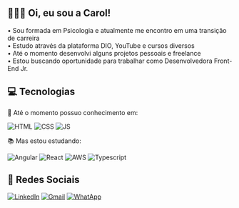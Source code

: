## 🙋🏻‍♀️ Oi, eu sou a Carol!

• Sou formada em Psicologia e atualmente me encontro em uma transição de carreira<br> 
• Estudo através da plataforma DIO, YouTube e cursos diversos<br>
• Até o momento desenvolvi alguns projetos pessoais e freelance<br>
• Estou buscando oportunidade para trabalhar como Desenvolvedora Front-End Jr. 

 ## 💻 Tecnologias
 
 🧠 Até o momento possuo conhecimento em:

![HTML](https://img.shields.io/badge/HTML5-E34F26?style=for-the-badge&logo=html5&logoColor=white)
![CSS](https://img.shields.io/badge/CSS3-1572B6?style=for-the-badge&logo=css3&logoColor=white])
![JS](https://img.shields.io/badge/JavaScript-F7DF1E?style=for-the-badge&logo=javascript&logoColor=black)

📚 Mas estou estudando:

![Angular](https://img.shields.io/badge/Angular-DD0031?style=for-the-badge&logo=angular&logoColor=white)
![React](https://img.shields.io/badge/React-20232A?style=for-the-badge&logo=react&logoColor=61DAFB)
![AWS](https://img.shields.io/badge/Amazon_AWS-232F3E?style=for-the-badge&logo=amazon-aws&logoColor=white)
![Typescript](https://img.shields.io/badge/TypeScript-007ACC?style=for-the-badge&logo=typescript&logoColor=white)

## 📱 Redes Sociais

[![LinkedIn](https://img.shields.io/badge/LinkedIn-0077B5?style=for-the-badge&logo=linkedin&logoColor=white)](https://www.linkedin.com/in/anarocker/)
[![Gmail](https://img.shields.io/badge/Gmail-D14836?style=for-the-badge&logo=gmail&logoColor=white)](mailto:carolina.rckr@gmail.com)
[![WhatApp](https://img.shields.io/badge/WhatsApp-25D366?style=for-the-badge&logo=whatsapp&logoColor=white)](wa.me/5511982060246)


<!---
carolrocker/carolrocker is a ✨ special ✨ repository because its `README.md` (this file) appears on your GitHub profile.
You can click the Preview link to take a look at your changes.
--->
